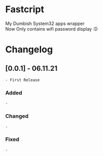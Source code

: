 # Fastcript
My Dumbish System32 apps wrapper <br />
Now Only contains wifi password display :D

# Changelog
## [0.0.1] - 06.11.21 
    - First Release

### Added
    - 
### Changed
    - 
### Fixed
    - 
